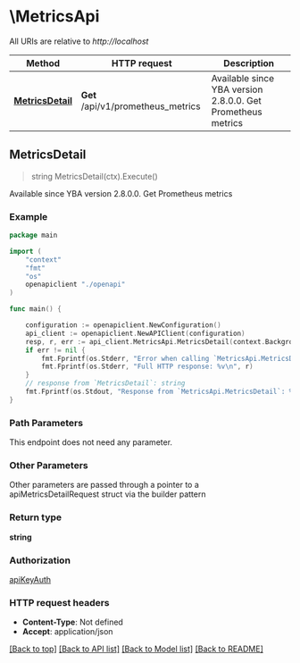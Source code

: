 # \MetricsApi

All URIs are relative to *http://localhost*

Method | HTTP request | Description
------------- | ------------- | -------------
[**MetricsDetail**](MetricsApi.md#MetricsDetail) | **Get** /api/v1/prometheus_metrics | Available since YBA version 2.8.0.0. Get Prometheus metrics



## MetricsDetail

> string MetricsDetail(ctx).Execute()

Available since YBA version 2.8.0.0. Get Prometheus metrics

### Example

```go
package main

import (
    "context"
    "fmt"
    "os"
    openapiclient "./openapi"
)

func main() {

    configuration := openapiclient.NewConfiguration()
    api_client := openapiclient.NewAPIClient(configuration)
    resp, r, err := api_client.MetricsApi.MetricsDetail(context.Background()).Execute()
    if err != nil {
        fmt.Fprintf(os.Stderr, "Error when calling `MetricsApi.MetricsDetail``: %v\n", err)
        fmt.Fprintf(os.Stderr, "Full HTTP response: %v\n", r)
    }
    // response from `MetricsDetail`: string
    fmt.Fprintf(os.Stdout, "Response from `MetricsApi.MetricsDetail`: %v\n", resp)
}
```

### Path Parameters

This endpoint does not need any parameter.

### Other Parameters

Other parameters are passed through a pointer to a apiMetricsDetailRequest struct via the builder pattern


### Return type

**string**

### Authorization

[apiKeyAuth](../README.md#apiKeyAuth)

### HTTP request headers

- **Content-Type**: Not defined
- **Accept**: application/json

[[Back to top]](#) [[Back to API list]](../README.md#documentation-for-api-endpoints)
[[Back to Model list]](../README.md#documentation-for-models)
[[Back to README]](../README.md)

